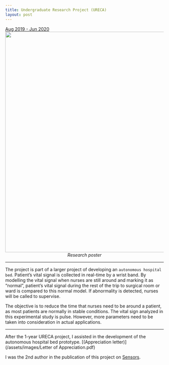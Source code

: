 ```yaml
---
title: Undergraduate Research Project (URECA)
layout: post
---
```

<div style="text-align: left"><u>Aug 2019 - Jun 2020</u></div>

<img src="http://centiLinda.github.io/portfolio/assets/images/ureca_poster.png" width="700"/>
<div style="text-align: center"><em>Research poster</em></div>

---

The project is part of a larger project of developing an `autonomous hospital bed`. Patient’s vital signal is collected in real-time by a wrist band. By modelling the vital signal when nurses are still around and marking it as “normal”, patient’s vital signal during the rest of the trip to surgical room or ward is compared to this normal model. If abnormality is detected, nurses will be called to supervise.

The objective is to reduce the time that nurses need to be around a patient, as most patients are normally in stable conditions. The vital sign analyzed in this experimental study is pulse. However, more parameters need to be taken into consideration in actual applications.

---

After the 1-year URECA project, I assisted in the development of the autonomous hospital bed prototype. [(Appreciation letter)](/assets/images/Letter of Appreciation.pdf)

I was the 2nd author in the publication of this project on [Sensors](https://www.mdpi.com/1424-8220/21/17/5711).